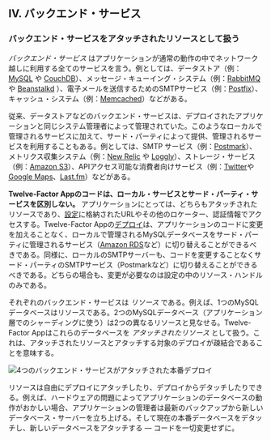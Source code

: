 ## IV. バックエンド・サービス
### バックエンド・サービスをアタッチされたリソースとして扱う

*バックエンド・サービス* はアプリケーションが通常の動作の中でネットワーク越しに利用する全てのサービスを言う。例としては、データストア（例：[MySQL](http://dev.mysql.com/) や [CouchDB](http://couchdb.apache.org/)）、メッセージ・キューイング・システム（例：[RabbitMQ](http://www.rabbitmq.com/) や [Beanstalkd](http://kr.github.com/beanstalkd/) ）、電子メールを送信するためのSMTPサービス（例：[Postfix](http://www.postfix.org/)）、キャッシュ・システム（例：[Memcached](http://memcached.org/)）などがある。

従来、データストアなどのバックエンド・サービスは、デプロイされたアプリケーションと同じシステム管理者によって管理されていた。このようなローカルで管理されるサービスに加えて、サード・パーティによって提供、管理されるサービスを利用することもある。例としては、SMTP サービス（例：[Postmark](http://postmarkapp.com/)）、メトリクス収集システム（例：[New Relic](http://newrelic.com/) や [Loggly](http://www.loggly.com/)）、ストレージ・サービス（例：[Amazon S3](http://aws.amazon.com/s3/)）、APIアクセス可能な消費者向けサービス（例：[Twitter](http://dev.twitter.com/)や[Google Maps](http://code.google.com/apis/maps/index.html)、[Last.fm](http://www.last.fm/api)）などがある。

**Twelve-Factor Appのコードは、ローカル・サービスとサード・パーティ・サービスを区別しない。** アプリケーションにとっては、どちらもアタッチされたリソースであり、[設定](/config)に格納されたURLやその他のロケーター、認証情報でアクセスする。Twelve-Factor Appの[デプロイ](/codebase)は、アプリケーションのコードに変更を加えることなく、ローカルで管理されるMySQLデータベースをサード・パーティに管理されるサービス（[Amazon RDS](http://aws.amazon.com/rds/)など）に切り替えることができるべきである。同様に、ローカルのSMTPサーバーも、コードを変更することなくサード・パーティのSMTPサービス（Postmarkなど）に切り替えることができるべきである。どちらの場合も、変更が必要なのは設定の中のリソース・ハンドルのみである。

それぞれのバックエンド・サービスは *リソース* である。例えば、1つのMySQLデータベースはリソースである。2つのMySQLデータベース（アプリケーション層でのシャーディングに使う）は2つの異なるリソースと見なせる。Twelve-Factor Appはこれらのデータベースを *アタッチされたリソース* として扱う。これは、アタッチされたリソースとアタッチする対象のデプロイが疎結合であることを意味する。

<img src="/images/attached-resources.png" class="full" alt="4つのバックエンド・サービスがアタッチされた本番デプロイ" />

リソースは自由にデプロイにアタッチしたり、デプロイからデタッチしたりできる。例えば、ハードウェアの問題によってアプリケーションのデータベースの動作がおかしい場合、アプリケーションの管理者は最新のバックアップから新しいデータベース・サーバーを立ち上げる。そして現在の本番データベースをデタッチし、新しいデータベースをアタッチする ― コードを一切変更せずに。

